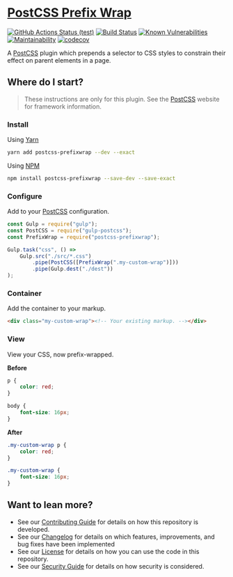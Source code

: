 # [PostCSS Prefix Wrap](https://github.com/dbtedman/postcss-prefixwrap)

[![GitHub Actions Status (test)](https://github.com/dbtedman/postcss-prefixwrap/workflows/Test/badge.svg)](https://github.com/dbtedman/postcss-prefixwrap/actions?workflow=Test)
[![Build Status](https://travis-ci.org/dbtedman/postcss-prefixwrap.svg?branch=master)](https://travis-ci.org/dbtedman/postcss-prefixwrap)
[![Known Vulnerabilities](https://snyk.io/test/github/dbtedman/postcss-prefixwrap/badge.svg)](https://snyk.io/test/github/dbtedman/postcss-prefixwrap)
[![Maintainability](https://api.codeclimate.com/v1/badges/fa0627fb4cfdc2a6dd04/maintainability)](https://codeclimate.com/github/dbtedman/postcss-prefixwrap/maintainability)
[![codecov](https://codecov.io/gh/dbtedman/postcss-prefixwrap/branch/master/graph/badge.svg)](https://codecov.io/gh/dbtedman/postcss-prefixwrap)

A [PostCSS](https://postcss.org) plugin which prepends a selector to CSS styles to constrain their effect on parent elements in a page.

## Where do I start?

> These instructions are only for this plugin. See the [PostCSS](http://postcss.org) website for framework information.

### Install

Using [Yarn](https://yarnpkg.com/en/package/postcss-prefixwrap)

```bash
yarn add postcss-prefixwrap --dev --exact
```

Using [NPM](https://www.npmjs.com/package/postcss-prefixwrap)

```bash
npm install postcss-prefixwrap --save-dev --save-exact
```

### Configure

Add to your [PostCSS](http://postcss.org) configuration.

```javascript
const Gulp = require("gulp");
const PostCSS = require("gulp-postcss");
const PrefixWrap = require("postcss-prefixwrap");

Gulp.task("css", () =>
    Gulp.src("./src/*.css")
        .pipe(PostCSS([PrefixWrap(".my-custom-wrap")]))
        .pipe(Gulp.dest("./dest"))
);
```

### Container

Add the container to your markup.

```html
<div class="my-custom-wrap"><!-- Your existing markup. --></div>
```

### View

View your CSS, now prefix-wrapped.

**Before**

```css
p {
    color: red;
}

body {
    font-size: 16px;
}
```

**After**

```css
.my-custom-wrap p {
    color: red;
}

.my-custom-wrap {
    font-size: 16px;
}
```

## Want to lean more?

-   See our [Contributing Guide](CONTRIBUTING.md) for details on how this repository is developed.
-   See our [Changelog](CHANGELOG.md) for details on which features, improvements, and bug fixes have been implemented
-   See our [License](LICENSE.md) for details on how you can use the code in this repository.
-   See our [Security Guide](SECURITY.md) for details on how security is considered.
